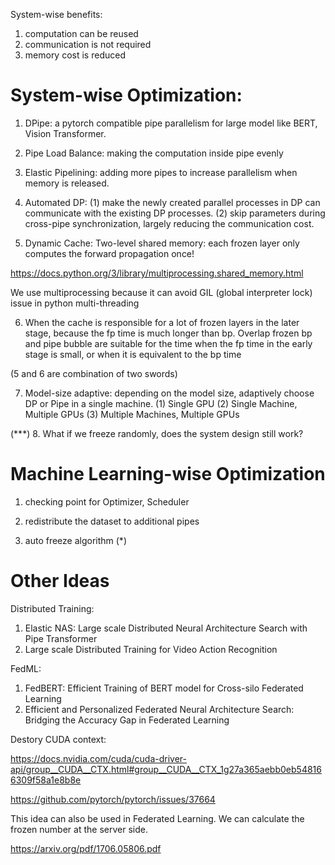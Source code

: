 System-wise benefits:

1. computation can be reused
2. communication is not required
3. memory cost is reduced

# System-wise Optimization:

1. DPipe: a pytorch compatible pipe parallelism for large model like BERT, Vision Transformer.

2. Pipe Load Balance: making the computation inside pipe evenly

3. Elastic Pipelining: adding more pipes to increase parallelism when memory is released.

4. Automated DP:
(1) make the newly created parallel processes in DP can communicate with the existing DP processes.
(2) skip parameters during cross-pipe synchronization, largely reducing the communication cost.

5. Dynamic Cache: 
Two-level shared memory: each frozen layer only computes the forward propagation once!

https://docs.python.org/3/library/multiprocessing.shared_memory.html

We use multiprocessing because it can avoid GIL (global interpreter lock) issue in python multi-threading

6. When the cache is responsible for a lot of frozen layers in the later stage, because the fp time is much longer than bp.
Overlap frozen bp and pipe bubble are suitable for the time when the fp time in the early stage is small, or when it is equivalent to the bp time

(5 and 6 are combination of two swords)

7. Model-size adaptive: depending on the model size, adaptively choose DP or Pipe in a single machine.
(1) Single GPU
(2) Single Machine, Multiple GPUs
(3) Multiple Machines, Multiple GPUs

(***) 8. What if we freeze randomly, does the system design still work?


# Machine Learning-wise Optimization

1. checking point for Optimizer, Scheduler

2. redistribute the dataset to additional pipes

3. auto freeze algorithm (*)


# Other Ideas
Distributed Training:
1. Elastic NAS: Large scale Distributed Neural Architecture Search with Pipe Transformer
2. Large scale Distributed Training for Video Action Recognition

FedML:
1. FedBERT: Efficient Training of BERT model for Cross-silo Federated Learning
2. Efficient and Personalized Federated Neural Architecture Search: Bridging the Accuracy Gap in Federated Learning

Destory CUDA context:

https://docs.nvidia.com/cuda/cuda-driver-api/group__CUDA__CTX.html#group__CUDA__CTX_1g27a365aebb0eb548166309f58a1e8b8e

https://github.com/pytorch/pytorch/issues/37664

This idea can also be used in Federated Learning. We can calculate the frozen number at the server side.

https://arxiv.org/pdf/1706.05806.pdf